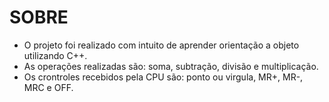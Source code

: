<h1> SOBRE </h1>

  - O projeto foi realizado com intuito de aprender orientação a objeto utilizando C++.
  - As operações realizadas são: soma, subtração, divisão e multiplicação.
  - Os crontroles recebidos pela CPU são: ponto ou virgula, MR+, MR-, MRC e OFF.
  
